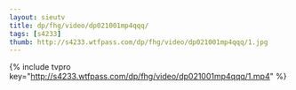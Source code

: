```yaml
--- 
layout: sieutv
title: dp/fhg/video/dp021001mp4qqq/
tags: [s4233]
thumb: http://s4233.wtfpass.com/dp/fhg/video/dp021001mp4qqq/1.jpg
---
```

{% include tvpro key="http://s4233.wtfpass.com/dp/fhg/video/dp021001mp4qqq/1.mp4" %} 
